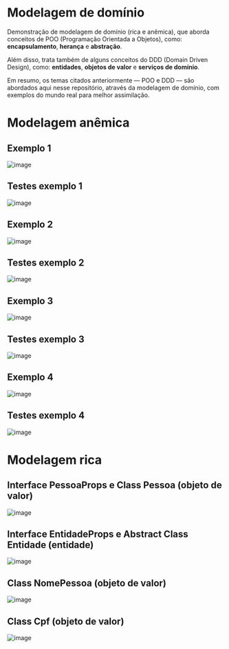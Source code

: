 # Modelagem de domínio

Demonstração de modelagem de domínio (rica e anêmica), que aborda conceitos de POO (Programação Orientada a Objetos), como: **encapsulamento**, **herança** e **abstração**.

Além disso, trata também de alguns conceitos do DDD (Domain Driven Design), como: **entidades**, **objetos de valor** e **serviços de domínio**.

Em resumo, os temas citados anteriormente — POO e DDD — são abordados aqui nesse repositório, através da modelagem de domínio, com exemplos do mundo real para melhor assimilação.

# Modelagem anêmica
## Exemplo 1 
![image](https://github.com/user-attachments/assets/8c4afa78-1501-4e10-9f02-66afdbac4853)
## Testes exemplo 1
![image](https://github.com/user-attachments/assets/fe96c734-16aa-4abf-a215-9caf7517a235)
## Exemplo 2
![image](https://github.com/user-attachments/assets/9eaf6152-d44d-409b-92f3-9c0da08497fa)
## Testes exemplo 2
![image](https://github.com/user-attachments/assets/6dafc643-8b23-4ad8-9ffd-3893e784fe44)
## Exemplo 3
![image](https://github.com/user-attachments/assets/6e004d68-187f-44b7-b8c4-9f8a0be94dbb)
## Testes exemplo 3
![image](https://github.com/user-attachments/assets/0e4c93a6-2676-4904-b7cf-c76925c6368e)
## Exemplo 4
![image](https://github.com/user-attachments/assets/7863a6df-17d3-49b6-bd7b-e077b5fd817f)
## Testes exemplo 4
![image](https://github.com/user-attachments/assets/7513eb43-f1a7-4eda-b693-7e97f799c8ff)

# Modelagem rica
## Interface PessoaProps e Class Pessoa (objeto de valor)
![image](https://github.com/user-attachments/assets/6c609d02-747a-4046-abe0-5fb84eb26ac7)
## Interface EntidadeProps e Abstract Class Entidade (entidade)
![image](https://github.com/user-attachments/assets/719996fd-3361-4a09-8723-32f19c060957)
## Class NomePessoa (objeto de valor)
![image](https://github.com/user-attachments/assets/896d7895-bc60-4dd4-9f65-b5b2680f818c)
## Class Cpf (objeto de valor)
![image](https://github.com/user-attachments/assets/15bab552-2035-4aac-bd99-ecf1f4cfdd0e)

